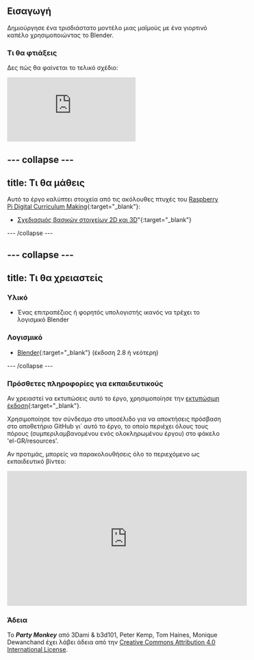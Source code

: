 ## Εισαγωγή

Δημιούργησε ένα τρισδιάστατο μοντέλο μιας μαϊμούς με ένα γιορτινό καπέλο χρησιμοποιώντας το Blender.

### Τι θα φτιάξεις

Δες πώς θα φαίνεται το τελικό σχέδιο:

<div class="responsive-embed responsive-embed--video">
  <iframe class="responsive-embed__iframe" src="https://sketchfab.com/models/11edaf9b8d1b4d62b5b30b28a292df71/embed" frameborder="0" allowvr allowfullscreen mozallowfullscreen="true" webkitallowfullscreen="true"></iframe>
</div>

--- collapse ---
---
title: Τι θα μάθεις
---

Αυτό το έργο καλύπτει στοιχεία από τις ακόλουθες πτυχές του [Raspberry Pi Digital Curriculum Making](http://rpf.io/curriculum){:target="_blank"}:

+ [Σχεδιασμός βασικών στοιχείων 2D και 3D](https://curriculum.raspberrypi.org/design/creator/)"{:target="_blank"}

--- /collapse ---

--- collapse ---
---
title: Τι θα χρειαστείς
---

### Υλικό

+ Ένας επιτραπέζιος ή φορητός υπολογιστής ικανός να τρέχει το λογισμικό Blender

### Λογισμικό

+ [Blender](https://www.blender.org/download/){:target="_blank"} (έκδοση 2.8 ή νεότερη)

--- /collapse ---

### Πρόσθετες πληροφορίες για εκπαιδευτικούς

Αν χρειαστεί να εκτυπώσεις αυτό το έργο, χρησιμοποίησε την [εκτυπώσιμη έκδοση](https://projects.raspberrypi.org/el-GR/projects/blender-party-monkey/print){:target="_blank"}.

Χρησιμοποίησε τον σύνδεσμο στο υποσέλιδο για να αποκτήσεις πρόσβαση στο αποθετήριο GitHub γι΄ αυτό το έργο, το οποίο περιέχει όλους τους πόρους (συμπεριλαμβανομένου ενός ολοκληρωμένου έργου) στο φάκελο 'el-GR/resources'.

Αν προτιμάς, μπορείς να παρακολουθήσεις όλο το περιεχόμενο ως εκπαιδευτικό βίντεο: 
<iframe width="560" height="315" src="https://www.youtube.com/embed/93ux_JliBew" frameborder="0" allowfullscreen mark="crwd-mark"></iframe> 

### Άδεια

Το ***Party Monkey*** από 3Dami & b3d101, Peter Kemp, Tom Haines, Monique Dewanchand έχει λάβει άδεια από την [Creative Commons Attribution 4.0 International License](http://creativecommons.org/licenses/by-sa/4.0/).